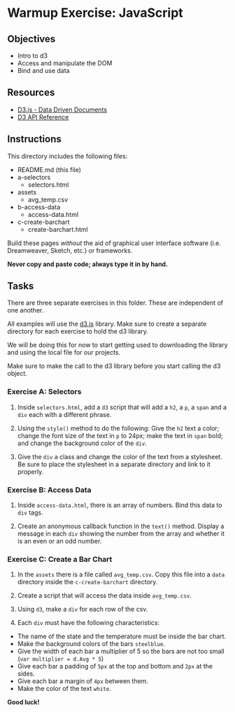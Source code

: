 # Warmup Exercise: JavaScript


## Objectives

- Intro to d3
- Access and manipulate the DOM
- Bind and use data


## Resources

- [D3.js - Data Driven Documents](https://d3js.org/)
- [D3 API Reference](https://github.com/d3/d3/blob/master/API.md)


## Instructions

This directory includes the following files:

- README.md (this file)
- a-selectors
  - selectors.html
- assets
  - avg_temp.csv
- b-access-data
  - access-data.html
- c-create-barchart
  - create-barchart.html

Build these pages *without* the aid of graphical user interface software (i.e. Dreamweaver, Sketch, etc.) or frameworks.

**Never copy and paste code; always type it in by hand.**


## Tasks

There are three separate exercises in this folder. These are independent of one another.

All examples will use the [d3.js](https://d3js.org/) library. Make sure to create a separate directory for each exercise to hold the d3 library.

We will be doing this for now to start getting used to downloading the library and using the local file for our projects.

Make sure to make the call to the d3 library before you start calling the d3 object.


### Exercise A: Selectors

1. Inside `selectors.html`, add a `d3` script that will add a `h2`, a `p`, a `span` and a `div` each with a different phrase.

2. Using the `style()` method to do the following: Give the `h2` text a color; change the font size of the text in `p` to 24px; make the text in `span` bold; and change the background color of the `div`.

3. Give the `div` a class and change the color of the text from a stylesheet. Be sure to place the stylesheet in a separate directory and link to it properly.


### Exercise B: Access Data

1. Inside `access-data.html`, there is an array of numbers. Bind this data to `div` tags.

2. Create an anonymous callback function in the `text()` method. Display a message in each `div` showing the number from the array and whether it is an even or an odd number.


### Exercise C: Create a Bar Chart

1. In the `assets` there is a file called `avg_temp.csv`. Copy this file into a `data` directory inside the `c-create-barchart` directory.

2. Create a script that will access the data inside `avg_temp.csv`.

3. Using `d3`, make a `div` for each row of the csv.

4. Each `div` must have the following characteristics:
  - The name of the state and the temperature must be inside the bar chart.
  - Make the background colors of the bars `steelblue`.
  - Give the width of each bar a multiplier of 5 so the bars are not too small (`var multiplier = d.Avg * 5`)
  - Give each bar a padding of `5px` at the top and bottom and `2px` at the sides.
  - Give each bar a margin of `4px` between them.
  - Make the color of the text `white`.

**Good luck!**
